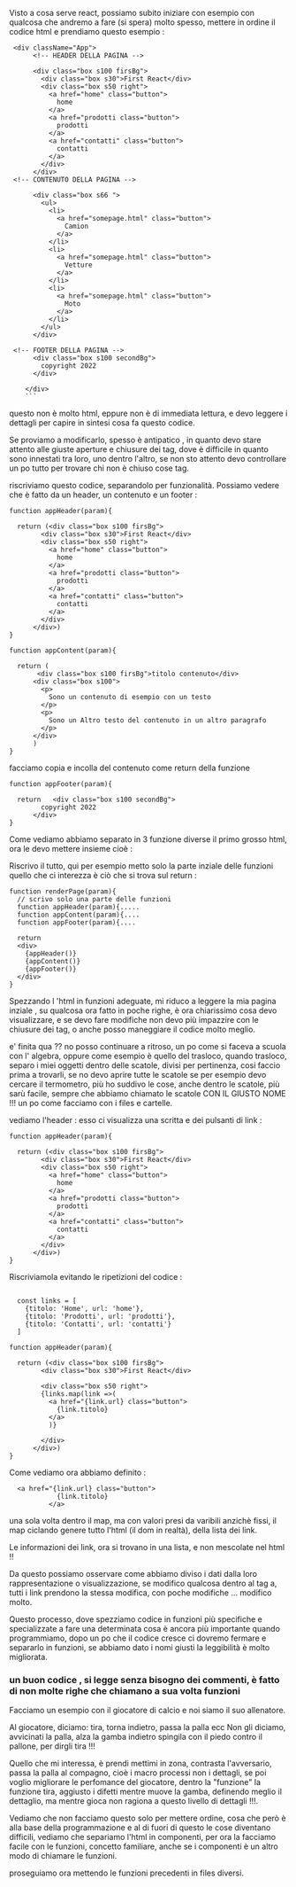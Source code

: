 Visto a cosa serve react, possiamo subito iniziare con esempio con qualcosa che andremo a fare (si spera) molto spesso, mettere in ordine il codice html e prendiamo questo esempio :

````
 <div className="App">
      <!-- HEADER DELLA PAGINA -->

      <div class="box s100 firsBg">
        <div class="box s30">First React</div>
        <div class="box s50 right">
          <a href="home" class="button">
            home
          </a>
          <a href="prodotti class="button">
            prodotti
          </a>
          <a href="contatti" class="button">
            contatti
          </a>
        </div>
      </div>
 <!-- CONTENUTO DELLA PAGINA -->

      <div class="box s66 ">
        <ul>
          <li>
            <a href="somepage.html" class="button">
              Camion
            </a>
          </li>
          <li>
            <a href="somepage.html" class="button">
              Vetture
            </a>
          </li>
          <li>
            <a href="somepage.html" class="button">
              Moto
            </a>
          </li>
        </ul>
      </div>

 <!-- FOOTER DELLA PAGINA -->
      <div class="box s100 secondBg">
        copyright 2022
      </div>

    </div>
    ```
````

questo non è molto html, eppure non è di immediata lettura, e devo leggere i dettagli per capire in sintesi cosa fa questo codice.

Se proviamo a modificarlo, spesso è antipatico , in quanto devo stare attento alle giuste aperture e chiusure dei tag, dove è difficile in quanto sono innestati tra loro, uno dentro l'altro, se non sto attento devo controllare un po tutto per trovare chi non è chiuso cose tag.

riscriviamo questo codice, separandolo per funzionalità.
Possiamo vedere che è fatto da un header, un contenuto e un footer :

```
function appHeader(param){

  return (<div class="box s100 firsBg">
        <div class="box s30">First React</div>
        <div class="box s50 right">
          <a href="home" class="button">
            home
          </a>
          <a href="prodotti class="button">
            prodotti
          </a>
          <a href="contatti" class="button">
            contatti
          </a>
        </div>
      </div>)
}
```

```
function appContent(param){

  return (
       <div class="box s100 firsBg">titolo contenuto</div>
      <div class="box s100">
        <p>
          Sono un contenuto di esempio con un testo
        </p>
        <p>
          Sono un Altro testo del contenuto in un altro paragrafo
        </p>
      </div>
      )
}
```

facciamo copia e incolla del contenuto come return della funzione

```
function appFooter(param){

  return   <div class="box s100 secondBg">
        copyright 2022
      </div>
}
```

Come vediamo abbiamo separato in 3 funzione diverse il primo grosso html, ora le devo mettere insieme cioè :

Riscrivo il tutto, qui per esempio metto solo la parte inziale delle funzioni quello che ci interezza è ciò che si trova sul return :

```
function renderPage(param){
  // scrivo solo una parte delle funzioni
  function appHeader(param){.....
  function appContent(param){....
  function appFooter(param){....

  return
  <div>
    {appHeader()}
    {appContent()}
    {appFooter()}
  </div>
}
```

Spezzando l 'html in funzioni adeguate, mi riduco a leggere la mia pagina inziale , su qualcosa ora fatto in poche righe, è ora chiarissimo cosa devo visualizzare, e se devo fare modifiche non devo più impazzire con le chiusure dei tag, o anche posso maneggiare il codice molto meglio.

e' finita qua ?? no posso continuare a ritroso, un po come si faceva a scuola con l' algebra, oppure come esempio è quello del trasloco, quando trasloco, separo i miei oggetti dentro delle scatole, divisi per pertinenza, cosi faccio prima a trovarli, se no devo aprire tutte le scatole se per esempio devo cercare il termometro, più ho suddivo le cose, anche dentro le scatole, più sarù facile, sempre che abbiamo chiamato le scatole CON IL GIUSTO NOME !!! un po come facciamo con i files e cartelle.

vediamo l'header : esso ci visualizza una scritta e dei pulsanti di link :

```
function appHeader(param){

  return (<div class="box s100 firsBg">
        <div class="box s30">First React</div>
        <div class="box s50 right">
          <a href="home" class="button">
            home
          </a>
          <a href="prodotti class="button">
            prodotti
          </a>
          <a href="contatti" class="button">
            contatti
          </a>
        </div>
      </div>)
}
```

Riscriviamola evitando le ripetizioni del codice :

```

  const links = [
    {titolo: 'Home', url: 'home'},
    {titolo: 'Prodotti', url: 'prodotti'},
    {titolo: 'Contatti', url: 'contatti'}
  ]

function appHeader(param){

  return (<div class="box s100 firsBg">
        <div class="box s30">First React</div>

        <div class="box s50 right">
        {links.map(link =>(
          <a href="{link.url} class="button">
            {link.titolo}
          </a>
          )}

        </div>
      </div>)
}
```

Come vediamo ora abbiamo definito :

```
  <a href="{link.url} class="button">
            {link.titolo}
          </a>
```

una sola volta dentro il map, ma con valori presi da varibili anzichè fissi, il map ciclando genere tutto l'html (il dom in realtà), della lista dei link.

Le informazioni dei link, ora si trovano in una lista, e non mescolate nel html !!

Da questo possiamo osservare come abbiamo diviso i dati dalla loro rappresentazione o visualizzazione, se modifico qualcosa dentro al tag a, tutti i link prendono la stessa modifica, con poche modifiche ... modifico molto.

Questo processo, dove spezziamo codice in funzioni più specifiche e specializzate a fare una determinata cosa è ancora più importante quando programmiamo, dopo un po che il codice cresce ci dovremo fermare e separarlo in funzioni, se abbiamo dato i nomi giusti la leggibilità è molto migliorata.

### un buon codice , si legge senza bisogno dei commenti, è fatto di non molte righe che chiamano a sua volta funzioni

Facciamo un esempio con il giocatore di calcio e noi siamo il suo allenatore.

Al giocatore, diciamo: tira, torna indietro, passa la palla ecc
Non gli diciamo, avvicinati la palla, alza la gamba indietro spingila con il piedo contro il pallone, per dirgli tira !!!

Quello che mi interessa, è prendi mettimi in zona, contrasta l'avversario, passa la palla al compagno, cioè i macro processi non i dettagli, se poi voglio migliorare le perfomance del giocatore, dentro la "funzione" la funzione tira, aggiusto i difetti mentre muove la gamba, definendo meglio il dettaglio, ma mentre gioca non ragiona a questo livello di dettagli !!!.

Vediamo che non facciamo questo solo per mettere ordine, cosa che però è alla base della programmazione e al di fuori di questo le cose diventano difficili, vediamo che separiamo l'html in componenti, per ora la facciamo facile con le funzioni, concetto familiare, anche se i componenti è un altro modo di chiamare le funzioni.

proseguiamo ora mettendo le funzioni precedenti in files diversi.
